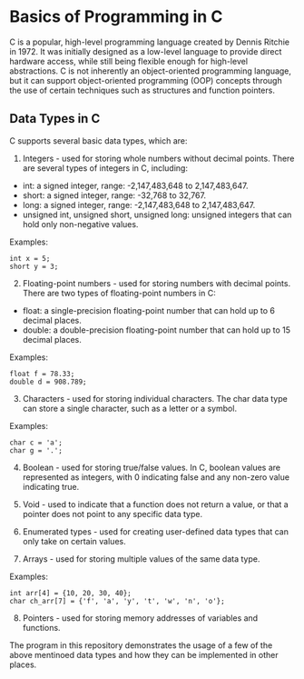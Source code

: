 # **Basics of Programming in C**

C is a popular, high-level programming language created by Dennis Ritchie in 1972. It was initially designed as a low-level language to provide direct hardware access, 
while still being flexible enough for high-level abstractions. 
C is not inherently an object-oriented programming language, but it can support object-oriented programming (OOP) concepts through the use of certain techniques such as 
structures and function pointers.

## Data Types in C

C supports several basic data types, which are:

1. Integers - used for storing whole numbers without decimal points. There are several types of integers in C, including:

- int: a signed integer, range: -2,147,483,648 to 2,147,483,647.
- short: a signed integer, range: -32,768 to 32,767.
- long: a signed integer, range: -2,147,483,648 to 2,147,483,647.
- unsigned int, unsigned short, unsigned long: unsigned integers that can hold only non-negative values.

Examples:
```
int x = 5;
short y = 3;
```

2. Floating-point numbers - used for storing numbers with decimal points. There are two types of floating-point numbers in C:

- float: a single-precision floating-point number that can hold up to 6 decimal places.
- double: a double-precision floating-point number that can hold up to 15 decimal places.

Examples:
```
float f = 78.33;
double d = 908.789;
```

3. Characters - used for storing individual characters. The char data type can store a single character, such as a letter or a symbol.

Examples:
```
char c = 'a';
char g = '.';
```

4. Boolean - used for storing true/false values. In C, boolean values are represented as integers, with 0 indicating false and any non-zero value indicating true.

5. Void - used to indicate that a function does not return a value, or that a pointer does not point to any specific data type.

6. Enumerated types - used for creating user-defined data types that can only take on certain values.

7. Arrays - used for storing multiple values of the same data type.

Examples:
```
int arr[4] = {10, 20, 30, 40};
char ch_arr[7] = {'f', 'a', 'y', 't', 'w', 'n', 'o'};
```

8. Pointers - used for storing memory addresses of variables and functions.


The program in this repository demonstrates the usage of a few of the above mentinoed data types and how they can be implemented in other places.
